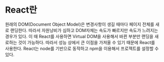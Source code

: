 React란
===

원래의 DOM(Document Object Model)은 변경사항이 생길 때마다 페이지 전체를 새로 랜딩한다. 따라서 자원낭비가 심하고 DOM자체는 속도가 빠르지만  속도가 느려지는 경우가 있다. 이 때 React를 사용하면 Virtual DOM을 사용해서 바뀐 부분만 랜딩을 새로하는 것이 가능하다. 따라서 성능 상에서 큰 이점을 가져올 수 있기 때문에 React를 사용한다. React는 node를 기반으로 동작하고 npm을 이용해서 프로젝트를 설정할 수 있다.